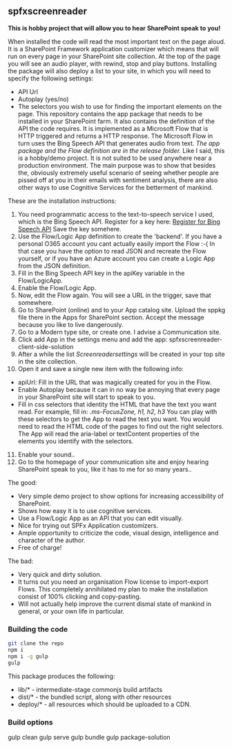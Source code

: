 ## spfxscreenreader

**This is hobby project that will allow you to hear SharePoint speak to you!**

When installed the code will read the most important text on the page aloud.
It is a SharePoint Framework application customizer which means that will run on every page in your SharePoint site collection.
At the top of the page you will see an audio player, with rewind, stop and play buttons.
Installing the package will also deploy a list to your site, in which you will need to specify the following settings:
* API Url 
* Autoplay (yes/no)
* The selectors you wish to use for finding the important elements on the page.
This repository contains the app package that needs to be installed in your SharePoint farm. It also contains the definition of the API the code requires. It is implemented as a Microsoft Flow that is HTTP triggered and returns a HTTP response. The Microsoft Flow in turn uses the Bing Speech API that generates audio from text.
*The app package and the Flow definition are in the release folder.*
Like I said, this is a hobby/demo project. It is not suited to be used anywhere near a production environment. The main purpose was to show that besides the, obviously extremely useful scenario of seeing whether people are pissed off at you in their emails with sentiment analysis, there are also other ways to use Cognitive Services for the betterment of mankind.

These are the installation instructions:
1. You need programmatic access to the text-to-speech service I used, which is the Bing Speech API.
Register for a key here: [Register for Bing Speech API](https://azure.microsoft.com/en-us/try/cognitive-services/?api=speech-api "Register for Bing Speech API")
Save the key somehere.
2. Use the Flow/Logic App definition to create the 'backend'. If you have a personal O365 account you cant actually easily import the Flow :-( In that case you have the option to read JSON and recreate the Flow yourself, or if you have an Azure account you can create a Logic App from the JSON definition.
3. Fill in the Bing Speech API key in the apiKey variable in the Flow/LogicApp.
4. Enable the Flow/Logic App.
5. Now, edit the Flow again. You will see a URL in the trigger, save that somewhere.
6. Go to SharePoint (online) and to your App catalog site. Upload the sppkg file there in the Apps for SharePoint section. Accept the message because you like to live dangerously.
7. Go to a Modern type site, or create one. I advise a Communication site.
8. Click add App in the settings menu and add the app: 
spfxscreenreader-client-side-solution
9. After a while the list *Screenreadersettings* will be created in your top site in the site collection.
10. Open it and save a single new item with the following info:
* apiUrl: Fill in the URL that was magically created for you in the Flow.
* Enable Autoplay because it can in no way be annoying that every page in your SharePoint site will start to speak to you.
* Fill in css selectors that identity the HTML that have the text you want read. For example, fill in: *.ms-FocusZone, h1, h2, h3*
You can play with these selectors to get the App to read the text you want. You would need to read the HTML code of the pages to find out the right selectors. The App will read the aria-label or textContent properties of the elements you identify with the selectors.
11. Enable your sound..
12. Go to the homepage of your communication site and enjoy hearing SharePoint speak to you, like it has to me for so many years..

The good:
* Very simple demo project to show options for increasing accessibility of SharePoint.
* Shows how easy it is to use cognitive services.
* Use a Flow/Logic App as an API that you can edit visually.
* Nice for trying out SPFx Application customizers.
* Ample opportunity to criticize the code, visual design, intelligence and character of the author.
* Free of charge!

The bad:
* Very quick and dirty solution.
* It turns out you need an organisation Flow license to import-export Flows. This completely annihilated my plan to make the installation consist of 100% clicking and copy-pasting.
* Will not actually help improve the current dismal state of mankind in general, or your own life in particular.


### Building the code

```bash
git clone the repo
npm i
npm i -g gulp
gulp
```

This package produces the following:

* lib/* - intermediate-stage commonjs build artifacts
* dist/* - the bundled script, along with other resources
* deploy/* - all resources which should be uploaded to a CDN.

### Build options

gulp clean
gulp serve 
gulp bundle 
gulp package-solution
